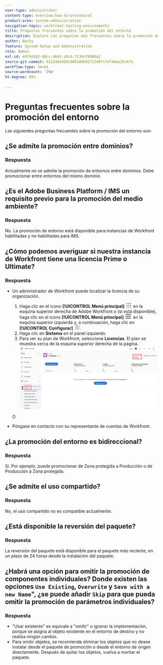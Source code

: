 ```yaml
---
user-type: administrator
content-type: overview;how-to-procedural
product-area: system-administration
navigation-topic: workfront-testing-environments
title: Preguntas frecuentes sobre la promoción del entorno
description: Explore las preguntas más frecuentes sobre la promoción del entorno de Workfront.
author: Becky
feature: System Setup and Administration
role: Admin
exl-id: e9794262-80cc-4641-a5c6-7130cf008ba2
source-git-commit: 612243e928c6053d9b02715d9fcfef4dae25cb7a
workflow-type: tm+mt
source-wordcount: '294'
ht-degree: 85%

---
```


# Preguntas frecuentes sobre la promoción del entorno

Las siguientes preguntas frecuentes sobre la promoción del entorno son:

## ¿Se admite la promoción entre dominios?

### Respuesta

Actualmente no se admite la promoción de entornos entre dominios. Debe promocionar entre entornos del mismo dominio.

## ¿Es el Adobe Business Platform / IMS un requisito previo para la promoción del medio ambiente?

### Respuesta

No. La promoción de entorno está disponible para instancias de Workfront habilitadas y no habilitadas para IMS.

## ¿Cómo podemos averiguar si nuestra instancia de Workfront tiene una licencia Prime o Ultimate?

### Respuesta

* Un administrador de Workfront puede localizar la licencia de su organización.

   1. Haga clic en el icono **[!UICONTROL Menú principal]** ![Menú principal](/help/_includes/assets/main-menu-icon.png) en la esquina superior derecha de Adobe Workfront o (si está disponible), haga clic en el icono **[!UICONTROL Menú principal]** ![Menú principal](/help/_includes/assets/main-menu-icon-left-nav.png) en la esquina superior izquierda y, a continuación, haga clic en **[!UICONTROL Configurar]** ![Icono de configuración](/help/_includes/assets/gear-icon-setup.png).
   1. Haga clic en **Sistema** en el panel izquierdo. 
   1. Para ver su plan de Workfront, seleccione **Licencias**.
El plan se muestra cerca de la esquina superior derecha de la página.
      ![Buscar plan](assets/locate-plan.png)

  O
* Póngase en contacto con su representante de cuentas de Workfront.

## ¿La promoción del entorno es bidireccional?

### Respuesta

Sí. Por ejemplo, puede promocionar de Zona protegida a Producción o de Producción a Zona protegida.

## ¿Se admite el uso compartido?

### Respuesta

No, el uso compartido no es compatible actualmente.

## ¿Está disponible la reversión del paquete?

### Respuesta

La reversión del paquete está disponible para el paquete más reciente, en un plazo de 24 horas desde la instalación del paquete.

## ¿Habrá una opción para omitir la promoción de componentes individuales? Donde existen las opciones `Use Existing`, `Overwrite` y `Save with a new Name`&quot;, ¿se puede añadir `Skip` para que pueda omitir la promoción de parámetros individuales?

### Respuesta

* &quot;Usar existente&quot; es equivale a &quot;omitir&quot; o ignorar la implementación, porque se asigna al objeto existente en el entorno de destino y no realiza ningún cambio.
* Para omitir objetos, se recomienda eliminar
los objetos que no desee instalar desde el paquete de promoción o desde el entorno de origen directamente. Después de quitar los objetos, vuelva a montar el paquete.
